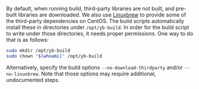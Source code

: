 By default, when running build, third-party libraries are not built, and pre-built libraries are downloaded.
We also use [Linuxbrew][linuxbrew] to provide some of the third-party dependencies on CentOS.
The build scripts automatically install these in directories under `/opt/yb-build`.
In order for the build script to write under those directories, it needs proper permissions.
One way to do that is as follows:

```sh
sudo mkdir /opt/yb-build
sudo chown "$(whoami)" /opt/yb-build
```

Alternatively, specify the build options `--no-download-thirdparty` and/or `--no-linuxbrew`.
Note that those options may require additional, undocumented steps.

[linuxbrew]: https://github.com/linuxbrew/brew
